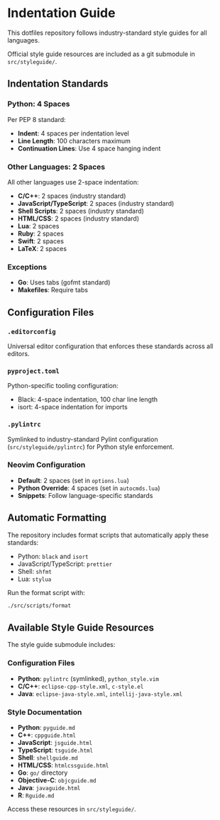 # Indentation Guide

This dotfiles repository follows industry-standard style guides for all languages.

Official style guide resources are included as a git submodule in `src/styleguide/`.

## Indentation Standards

### Python: 4 Spaces
Per PEP 8 standard:
- **Indent**: 4 spaces per indentation level
- **Line Length**: 100 characters maximum
- **Continuation Lines**: Use 4 space hanging indent

### Other Languages: 2 Spaces
All other languages use 2-space indentation:
- **C/C++**: 2 spaces (industry standard)
- **JavaScript/TypeScript**: 2 spaces (industry standard)
- **Shell Scripts**: 2 spaces (industry standard)
- **HTML/CSS**: 2 spaces (industry standard)
- **Lua**: 2 spaces
- **Ruby**: 2 spaces
- **Swift**: 2 spaces
- **LaTeX**: 2 spaces

### Exceptions
- **Go**: Uses tabs (gofmt standard)
- **Makefiles**: Require tabs

## Configuration Files

### `.editorconfig`
Universal editor configuration that enforces these standards across all editors.

### `pyproject.toml`
Python-specific tooling configuration:
- Black: 4-space indentation, 100 char line length
- isort: 4-space indentation for imports

### `.pylintrc`
Symlinked to industry-standard Pylint configuration (`src/styleguide/pylintrc`) for Python style enforcement.

### Neovim Configuration
- **Default**: 2 spaces (set in `options.lua`)
- **Python Override**: 4 spaces (set in `autocmds.lua`)
- **Snippets**: Follow language-specific standards

## Automatic Formatting

The repository includes format scripts that automatically apply these standards:
- Python: `black` and `isort`
- JavaScript/TypeScript: `prettier`
- Shell: `shfmt`
- Lua: `stylua`

Run the format script with:
```bash
./src/scripts/format
```

## Available Style Guide Resources

The style guide submodule includes:

### Configuration Files
- **Python**: `pylintrc` (symlinked), `python_style.vim`
- **C/C++**: `eclipse-cpp-style.xml`, `c-style.el`
- **Java**: `eclipse-java-style.xml`, `intellij-java-style.xml`

### Style Documentation
- **Python**: `pyguide.md`
- **C++**: `cppguide.html`
- **JavaScript**: `jsguide.html`
- **TypeScript**: `tsguide.html`
- **Shell**: `shellguide.md`
- **HTML/CSS**: `htmlcssguide.html`
- **Go**: `go/` directory
- **Objective-C**: `objcguide.md`
- **Java**: `javaguide.html`
- **R**: `Rguide.md`

Access these resources in `src/styleguide/`.